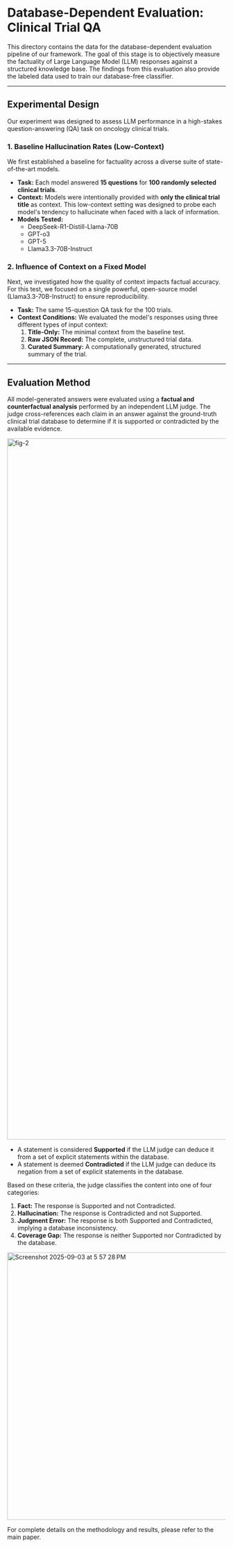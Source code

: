 # Database-Dependent Evaluation: Clinical Trial QA

This directory contains the data for the database-dependent evaluation pipeline of our framework. The goal of this stage is to objectively measure the factuality of Large Language Model (LLM) responses against a structured knowledge base. The findings from this evaluation also provide the labeled data used to train our database-free classifier.

---

## Experimental Design

Our experiment was designed to assess LLM performance in a high-stakes question-answering (QA) task on oncology clinical trials.

### **1. Baseline Hallucination Rates (Low-Context)**

We first established a baseline for factuality across a diverse suite of state-of-the-art models.

* **Task:** Each model answered **15 questions** for **100 randomly selected clinical trials**.
* **Context:** Models were intentionally provided with **only the clinical trial title** as context. This low-context setting was designed to probe each model's tendency to hallucinate when faced with a lack of information.
* **Models Tested:**
    * DeepSeek-R1-Distill-Llama-70B
    * GPT-o3
    * GPT-5
    * Llama3.3-70B-Instruct

### **2. Influence of Context on a Fixed Model**

Next, we investigated how the quality of context impacts factual accuracy. For this test, we focused on a single powerful, open-source model (Llama3.3-70B-Instruct) to ensure reproducibility.

* **Task:** The same 15-question QA task for the 100 trials.
* **Context Conditions:** We evaluated the model's responses using three different types of input context:
    1.  **Title-Only:** The minimal context from the baseline test.
    2.  **Raw JSON Record:** The complete, unstructured trial data.
    3.  **Curated Summary:** A computationally generated, structured summary of the trial.

---

## Evaluation Method

All model-generated answers were evaluated using a **factual and counterfactual analysis** performed by an independent LLM judge. The judge cross-references each claim in an answer against the ground-truth clinical trial database to determine if it is supported or contradicted by the available evidence.


<img width="7057" height="1618" alt="fig-2" src="https://github.com/user-attachments/assets/c1cd9776-fd8d-498c-97b7-01cdbb8acd95" />


* A statement is considered **Supported** if the LLM judge can deduce it from a set of explicit statements within the database.
* A statement is deemed **Contradicted** if the LLM judge can deduce its negation from a set of explicit statements in the database.

Based on these criteria, the judge classifies the content into one of four categories:

1.  **Fact:** The response is Supported and not Contradicted.
2.  **Hallucination:** The response is Contradicted and not Supported.
3.  **Judgment Error:** The response is both Supported and Contradicted, implying a database inconsistency.
4.  **Coverage Gap:** The response is neither Supported nor Contradicted by the database.


<img width="991" height="617" alt="Screenshot 2025-09-03 at 5 57 28 PM" src="https://github.com/user-attachments/assets/35b953b3-dcba-47e1-a55f-863c3fb18341" />



For complete details on the methodology and results, please refer to the main paper.
```eof

